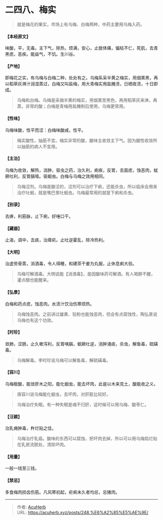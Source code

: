 # 二四八、梅实


> 就是梅花的果实，市场上有乌梅、白梅两种，中药主要用乌梅入药。

#### 【本经原文】
味酸，平，无毒。主下气，除热，烦满，安心，止肢体痛，偏枯不仁，死肌，去青黑痣，恶疾。能益气，不饥。生川谷。
#### 【产地】
即梅花之实，有乌梅与白梅二种，处处有之。乌梅系采半黄之梅实，用烟熏黑，再以稻草灰淋汁润湿蒸过，白梅又叫盐梅，用大青梅实用盐腌渍，日晒夜渍，十日即成。

> 乌梅和白梅。乌梅是采摘半黄的梅实，用烟熏至黑色，再用稻草灰来淋，再蒸，非常的酸；白梅是青梅用盐腌制后使用，乌梅更常用。

#### 【性味】
乌梅味酸，性平而涩：白梅味酸咸，性平。

> 梅实酸性，抽筋不宜。梅实非常的酸，酸味主收敛主下气。因为酸性收敛所以抽筋的病人不宜用。

#### 【主治】
乌梅为收敛，解热，消肿，驱虫之药，治久利，痢疾，反胃，去面痣，蚀恶肉，蚘厥吐利，反胃膈噎。驱蛔虫。白梅与乌梅之效用相同。

> 乌梅涩剂‍‍。乌梅是酸涩的，涩剂可以治疗下痢，还能杀虫，所以临床会用来治疗吐蛔，就是嘴巴里吐蛔虫。乌梅最常用的就是下痢和杀虫。

#### 【别录】
去痹，利筋脉，止下痢，好唾口干。
#### 【藏器】
止渴，调中，去痰，治瘴疟。止吐逆霍乱，除冷热利。
#### 【大明】
治虚劳骨蒸，消酒毒，令人得睡，和建茶干姜为丸服，止休息痢大验。

> 乌梅可解酒毒。大明说能【消酒毒】，是因酸味药可解酒。有人喝醉不醒，灌点醋也能醒来。

#### 【弘景】
白梅和药点痣，蚀恶肉。水渍汁饮治伤寒烦热。

> 乌梅蚀恶肉。之前讲过雄黄、铅粉也能蚀恶肉，但会有点腐蚀性，陶弘景说乌梅也有这个功效。

#### 【时珍】
敛肺，涩肠，止久嗽泻利，反胃咦膈，蛔厥吐逆，消肿涌痰，杀虫，解鱼毒，硫磺毒。

> 乌梅解毒‍‍。李时珍说乌梅可以解鱼毒，解硫磺毒。

#### 【容川】
乌梅极酸，能敛肝木之阳，能化蛔虫，能去坏肉，此是以木来克土，酸能收之义。

> 唐容川说乌梅能化蛔虫，去坏肉，对肝脏比较好。

> 乌梅治疗失眠。有一种失眠是魂不归肝，这时候可以用乌梅、酸枣仁。

#### 【汪颖】
治乳痈肿毒，杵烂贴之佳。

> 乌梅治疗乳癌。酸味的东西可以腐蚀，把坏肉去掉，所以可以用乌梅捣烂贴在乳房流脓处，清除坏肉。

#### 【用量】
一般一钱至三钱。
#### 【禁忌】
多食梅肉损齿伤筋。凡风寒初起，疟痢未久者均忌，忌猪肉。

---

> 作者: [AcuHerb](https://acuherb.xyz)  
> URL: https://acuherb.xyz/posts/248.%E6%A2%85%E5%AE%9E/  

